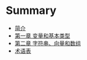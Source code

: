 <!--
 * @Author: Loren
 * @Date: 2022-04-11 19:58:52
 * @LastEditTime: 2022-05-05 22:17:18
 * @FilePath: /c_plus_plus_book/gitbook/SUMMARY.md
 * @Description: C Plus Plus Book Description.
 * 
 * Copyright (c) 2022 by Loren, All Rights Reserved. 
-->

# Summary

* [简介](README.md)
* [第一章 变量和基本类型](Chapter1.md)
* [第二章 字符串、向量和数组](Chapter2.md)
* [术语表](Glossary.md)